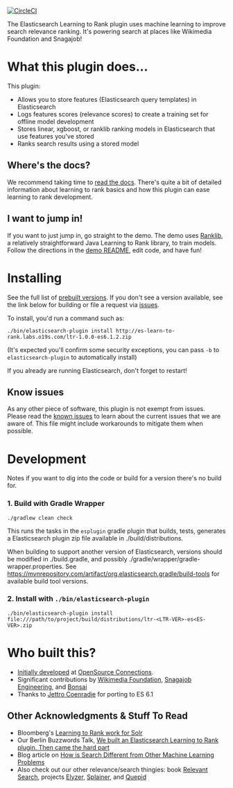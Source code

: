 [![CircleCI](https://circleci.com/gh/o19s/elasticsearch-learning-to-rank.svg?style=svg)](https://circleci.com/gh/o19s/elasticsearch-learning-to-rank)
 
The Elasticsearch Learning to Rank plugin uses machine learning to improve search relevance ranking. It's powering search at places like Wikimedia Foundation and Snagajob!

# What this plugin does...

This plugin:

- Allows you to store features (Elasticsearch query templates) in Elasticsearch
- Logs features scores (relevance scores) to create a training set for offline model development
- Stores linear, xgboost, or ranklib ranking models in Elasticsearch that use features you've stored
- Ranks search results using a stored model

## Where's the docs?

We recommend taking time to [read the docs](http://elasticsearch-learning-to-rank.readthedocs.io). There's quite a bit of detailed information about learning to rank basics and how this plugin can ease learning to rank development.

## I want to jump in!

If you want to just jump in, go straight to the demo. The demo uses [Ranklib](https://sourceforge.net/p/lemur/wiki/RankLib/), a relatively straightforward Java Learning to Rank library, to train models. Follow the directions in the [demo README](demo/README.md), edit code, and have fun!

# Installing

See the full list of [prebuilt versions](http://es-learn-to-rank.labs.o19s.com). If you don't see a version available, see the link below for building or file a request via [issues](https://github.com/o19s/elasticsearch-learning-to-rank/issues).

To install, you'd run a command such as:

`./bin/elasticsearch-plugin install http://es-learn-to-rank.labs.o19s.com/ltr-1.0.0-es6.1.2.zip`

(It's expected you'll confirm some security exceptions, you can pass `-b` to `elasticsearch-plugin` to automatically install)

If you already are running Elasticsearch, don't forget to restart!

## Know issues
As any other piece of software, this plugin is not exempt from issues. Please read the [known issues](KNOWN_ISSUES.md) to learn about the current issues that we are aware of. This file might include workarounds to mitigate them when possible.

# Development

Notes if you want to dig into the code or build for a version there's no build for.

### 1. Build with Gradle Wrapper

```
./gradlew clean check
```

This runs the tasks in the `esplugin` gradle plugin that builds, tests, generates a Elasticsearch plugin zip file available in ./build/distributions.

When building to support another version of Elasticsearch, versions should be modified in ./build.gradle, and possibly ./gradle/wrapper/gradle-wrapper.properties. See https://mvnrepository.com/artifact/org.elasticsearch.gradle/build-tools for available build tool versions.

### 2. Install with `./bin/elasticsearch-plugin`

```
./bin/elasticsearch-plugin install file:///path/to/project/build/distributions/ltr-<LTR-VER>-es<ES-VER>.zip
```

# Who built this?
- [Initially developed](http://opensourceconnections.com/blog/2017/02/14/elasticsearch-learning-to-rank/) at [OpenSource Connections](http://opensourceconnections.com).
- Significant contributions by [Wikimedia Foundation](https://wikimediafoundation.org/wiki/Home), [Snagajob Engineering](https://engineering.snagajob.com/), and [Bonsai](https://bonsai.io/)
- Thanks to [Jettro Coenradie](https://amsterdam.luminis.eu/author/jettro/) for porting to ES 6.1

## Other Acknowledgments & Stuff To Read
- Bloomberg's [Learning to Rank work for Solr](https://issues.apache.org/jira/browse/SOLR-8542)
- Our Berlin Buzzwords Talk, [We built an Elasticsearch Learning to Rank plugin. Then came the hard part](https://berlinbuzzwords.de/17/session/we-built-elasticsearch-learning-rank-plugin-then-came-hard-part)
- Blog article on [How is Search Different from Other Machine Learning Problems](http://opensourceconnections.com/blog/2017/08/03/search-as-machine-learning-prob/)
- Also check out our other relevance/search thingies: book [Relevant Search](http://manning.com/books/relevant-search), projects [Elyzer](http://github.com/o19s/elyzer), [Splainer](http://splainer.io), and [Quepid](http://quepid.com)
